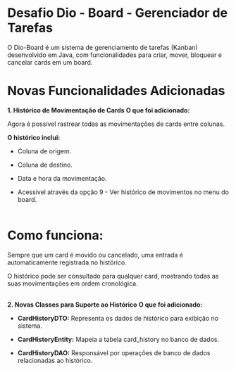 # Desafio Dio - Board - Gerenciador de Tarefas
O Dio-Board é um sistema de gerenciamento de tarefas (Kanban) desenvolvido em Java, com funcionalidades para criar, mover, bloquear e cancelar cards em um board.

# Novas Funcionalidades Adicionadas
**1. Histórico de Movimentação de Cards**
**O que foi adicionado:**

Agora é possível rastrear todas as movimentações de cards entre colunas.

**O histórico inclui:**

- Coluna de origem.

- Coluna de destino.

- Data e hora da movimentação.

- Acessível através da opção 9 - Ver histórico de movimentos no menu do board.</br></br>

# Como funciona:

Sempre que um card é movido ou cancelado, uma entrada é automaticamente registrada no histórico.

O histórico pode ser consultado para qualquer card, mostrando todas as suas movimentações em ordem cronológica.</br></br>

**2. Novas Classes para Suporte ao Histórico**
**O que foi adicionado:**

- **CardHistoryDTO:** Representa os dados de histórico para exibição no sistema.

- **CardHistoryEntity:** Mapeia a tabela card_history no banco de dados.

- **CardHistoryDAO:** Responsável por operações de banco de dados relacionadas ao histórico.
